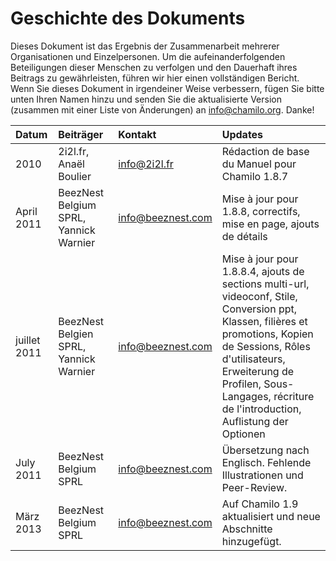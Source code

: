 # Geschichte des Dokuments

Dieses Dokument ist das Ergebnis der Zusammenarbeit mehrerer Organisationen und Einzelpersonen. Um die aufeinanderfolgenden Beteiligungen dieser Menschen zu verfolgen und den Dauerhaft ihres Beitrags zu gewährleisten, führen wir hier einen vollständigen Bericht. Wenn Sie dieses Dokument in irgendeiner Weise verbessern, fügen Sie bitte unten Ihren Namen hinzu und senden Sie die aktualisierte Version \(zusammen mit einer Liste von Änderungen\) an info@chamilo.org. Danke!

| Datum | Beiträger | Kontakt | Updates |
| :--- | :--- | :--- | :--- |
| 2010 | 2i2l.fr, Anaël Boulier | info@2i2l.fr | Rédaction de base du Manuel pour Chamilo 1.8.7 |
| April 2011 | BeezNest Belgium SPRL, Yannick Warnier | info@beeznest.com | Mise à jour pour 1.8.8, correctifs, mise en page, ajouts de détails |
| juillet 2011 | BeezNest Belgien SPRL, Yannick Warnier | info@beeznest.com | Mise à jour pour 1.8.8.4, ajouts de sections multi-url, videoconf, Stile, Conversion ppt, Klassen, filières et promotions, Kopien de Sessions, Rôles d'utilisateurs, Erweiterung de Profilen, Sous-Langages, récriture de l'introduction, Auflistung der Optionen |
| July 2011 | BeezNest Belgium SPRL | info@beeznest.com | Übersetzung nach Englisch. Fehlende Illustrationen und Peer-Review. |
| März 2013 | BeezNest Belgium SPRL | info@beeznest.com | Auf Chamilo 1.9 aktualisiert und neue Abschnitte hinzugefügt. |